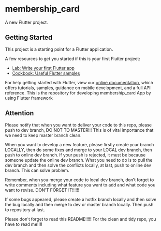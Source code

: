 # membership_card


A new Flutter project.

## Getting Started

This project is a starting point for a Flutter application.

A few resources to get you started if this is your first Flutter project:

- [Lab: Write your first Flutter app](https://flutter.dev/docs/get-started/codelab)
- [Cookbook: Useful Flutter samples](https://flutter.dev/docs/cookbook)

For help getting started with Flutter, view our
[online documentation](https://flutter.dev/docs), which offers tutorials,
samples, guidance on mobile development, and a full API reference.
This is the repository for developing membership_card App by using Flutter framework

## Attention
Please notify that when you want to deliver your code to this repo, please push to dev branch, DO NOT TO MASTER!!! This is of vital importance that we need to keep master branch clean.

When you want to develop a new feature, please firstly create your branch LOCALLY, then do some fixes and merge to your LOCAL dev branch, then push to online dev branch. If your push is rejected, it must be because someone update the online dev branch. What you need to do is to pull the dev branch and then solve the conflicts locally, at last, push to online dev branch. This can solve problem.

Remember, when you merge your code to local dev branch, don't forget to write comments including what feature you want to add and what code you want to revise. DON'T FORGET IT!!!!!!

If some bugs appeared, please create a hotfix branch locally and then solve the bug locally and then merge to dev or master branch locally. Then push to repository at last.

Please don't forget to read this README!!!!! For the clean and tidy repo, you have to read me!!!!
